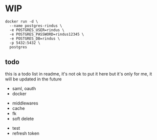 # WIP

```
docker run -d \
  --name postgres-rindus \
  -e POSTGRES_USER=rindus \
  -e POSTGRES_PASSWORD=rindus12345 \
  -e POSTGRES_DB=rindus \
  -p 5432:5432 \
  postgres
```

## todo

this is a todo list in readme, it's not ok to put it here but it's only for me, it will be updated in the future

- saml, oauth
- docker
<!-- - roles -->
<!-- - rate limiter + slown down -->
- middlewares
- cache
- fk
- soft delete
<!-- - jwt -->
- test
- refresh token
